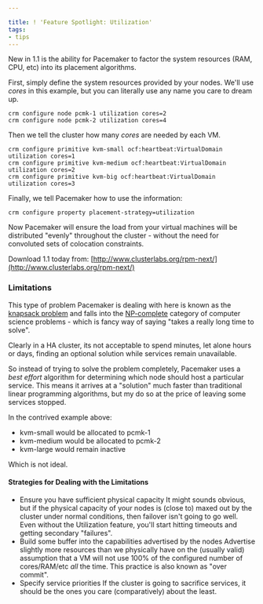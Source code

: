 ```yaml
---

title: ! 'Feature Spotlight: Utilization'
tags:
- tips
---
```

New in 1.1 is the ability for Pacemaker to factor the system resources (RAM,
CPU, etc) into its placement algorithms.

First, simply define the system resources provided by your nodes. We'll use
_cores_ in this example, but you can literally use any name you care to dream
up.

    
    crm configure node pcmk-1 utilization cores=2
    crm configure node pcmk-2 utilization cores=4
    

Then we tell the cluster how many _cores_ are needed by each VM.

    
    crm configure primitive kvm-small ocf:heartbeat:VirtualDomain utilization cores=1
    crm configure primitive kvm-medium ocf:heartbeat:VirtualDomain utilization cores=2
    crm configure primitive kvm-big ocf:heartbeat:VirtualDomain utilization cores=3
    

Finally, we tell Pacemaker how to use the information:

    
    crm configure property placement-strategy=utilization
    

Now Pacemaker will ensure the load from your virtual machines will be
distributed "evenly" throughout the cluster - without the need for convoluted
sets of colocation constraints.

Download 1.1 today from: [http://www.clusterlabs.org/rpm-next/](http://www.clusterlabs.org/rpm-next/)

### Limitations

This type of problem Pacemaker is dealing with here is known as the [knapsack problem](http://en.wikipedia.org/wiki/Knapsack_problem) and falls into the
[NP-complete](http://en.wikipedia.org/wiki/NP-complete) category of computer
science problems - which is fancy way of saying "takes a really long time to
solve".

Clearly in a HA cluster, its not acceptable to spend minutes, let alone hours
or days, finding an optional solution while services remain unavailable.

So instead of trying to solve the problem completely, Pacemaker uses a _best
effort_ algorithm for determining which node should host a particular service.
This means it arrives at a "solution" much faster than traditional linear
programming algorithms, but my do so at the price of leaving some services
stopped.

In the contrived example above:

  * kvm-small would be allocated to pcmk-1
  * kvm-medium would be allocated to pcmk-2
  * kvm-large would remain inactive

Which is not ideal.

#### Strategies for Dealing with the Limitations

  * Ensure you have sufficient physical capacity It might sounds obvious, but if the physical capacity of your nodes is (close to) maxed out by the cluster under normal conditions, then failover isn't going to go well. Even without the Utilization feature, you'll start hitting timeouts and getting secondary "failures".
  * Build some buffer into the capabilities advertised by the nodes Advertise slightly more resources than we physically have on the (usually valid) assumption that a VM will not use 100% of the configured number of cores/RAM/etc _all_ the time. This practice is also known as "over commit".
  * Specify service priorities If the cluster is going to sacrifice services, it should be the ones you care (comparatively) about the least.

